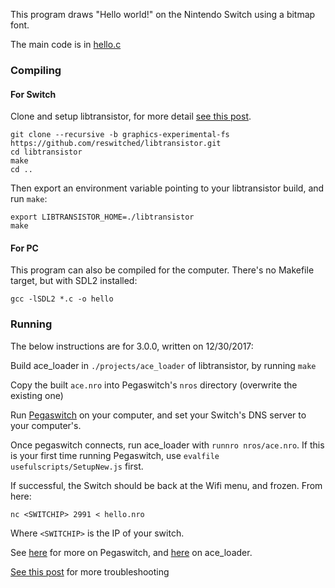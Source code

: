 This program draws "Hello world!" on the Nintendo Switch using a bitmap font.

The main code is in [hello.c](https://github.com/vgmoose/sdl-hello-world/blob/master/hello.c)

### Compiling
#### For Switch
Clone and setup libtransistor, for more detail [see this post](https://reswitchedweekly.github.io/Development-Setup/).
```
git clone --recursive -b graphics-experimental-fs https://github.com/reswitched/libtransistor.git
cd libtransistor
make
cd ..
```

Then export an environment variable pointing to your libtransistor build, and run `make`:
```
export LIBTRANSISTOR_HOME=./libtransistor
make
```
#### For PC
This program can also be compiled for the computer. There's no Makefile target, but with SDL2 installed:
```
gcc -lSDL2 *.c -o hello
```

### Running
The below instructions are for 3.0.0, written on 12/30/2017:

Build ace_loader in `./projects/ace_loader` of libtransistor, by running `make`

Copy the built `ace.nro` into Pegaswitch's `nros` directory (overwrite the existing one)

Run [Pegaswitch](https://github.com/reswitched/pegaswitch) on your computer, and set your Switch's DNS server to your computer's.

Once pegaswitch connects, run ace_loader with `runnro nros/ace.nro`. If this is your first time running Pegaswitch, use `evalfile usefulscripts/SetupNew.js` first.

If successful, the Switch should be back at the Wifi menu, and frozen. From here:
```
nc <SWITCHIP> 2991 < hello.nro
```

Where `<SWITCHIP>` is the IP of your switch.

See [here](https://github.com/reswitched/pegaswitch#usage) for more on Pegaswitch, and [here](https://github.com/reswitched/libtransistor) on ace_loader.

[See this post](https://reswitchedweekly.github.io/Development-Setup/) for more troubleshooting
